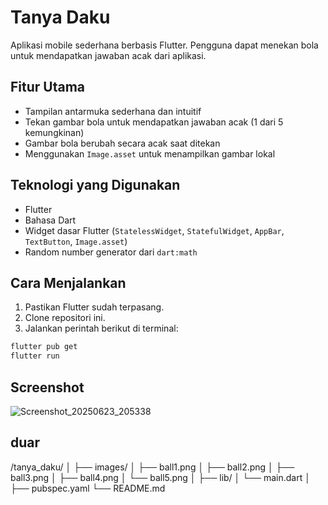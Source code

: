 # Tanya Daku

Aplikasi mobile sederhana berbasis Flutter. Pengguna dapat menekan bola untuk mendapatkan jawaban acak dari aplikasi.

##  Fitur Utama

- Tampilan antarmuka sederhana dan intuitif
- Tekan gambar bola untuk mendapatkan jawaban acak (1 dari 5 kemungkinan)
- Gambar bola berubah secara acak saat ditekan
- Menggunakan `Image.asset` untuk menampilkan gambar lokal

##  Teknologi yang Digunakan

- Flutter
- Bahasa Dart
- Widget dasar Flutter (`StatelessWidget`, `StatefulWidget`, `AppBar`, `TextButton`, `Image.asset`)
- Random number generator dari `dart:math`


##  Cara Menjalankan

1. Pastikan Flutter sudah terpasang.
2. Clone repositori ini.
3. Jalankan perintah berikut di terminal:

```bash
flutter pub get
flutter run
```

## Screenshot
![Screenshot_20250623_205338](https://github.com/user-attachments/assets/49fc8e76-f0b4-4c95-944b-d7eaae4bc4e0)

## duar
/tanya_daku/
│
├── images/
│ ├── ball1.png
│ ├── ball2.png
│ ├── ball3.png
│ ├── ball4.png
│ └── ball5.png
│
├── lib/
│ └── main.dart
│
├── pubspec.yaml
└── README.md
